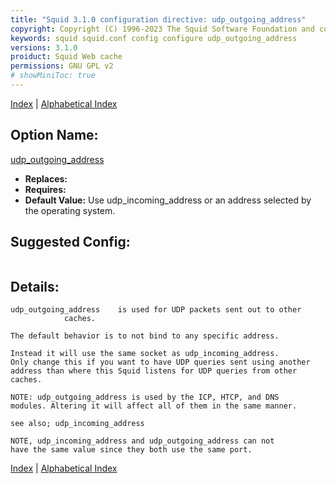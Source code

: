 ```yaml
---
title: "Squid 3.1.0 configuration directive: udp_outgoing_address"
copyright: Copyright (C) 1996-2023 The Squid Software Foundation and contributors
keywords: squid squid.conf config configure udp_outgoing_address
versions: 3.1.0
proiduct: Squid Web cache
permissions: GNU GPL v2
# showMiniToc: true
---
```

[Index](index#toc_udp_outgoing_address) | [Alphabetical Index](index_all#toc_udp_outgoing_address)

## Option Name:
[udp_outgoing_address](#udp_outgoing_address)
 * **Replaces:** 
 * **Requires:** 
 * **Default Value:** Use udp_incoming_address or an address selected by the operating system.


## Suggested Config:
```plaintext

```

## Details:

	udp_outgoing_address	is used for UDP packets sent out to other
				caches.

	The default behavior is to not bind to any specific address.

	Instead it will use the same socket as udp_incoming_address.
	Only change this if you want to have UDP queries sent using another
	address than where this Squid listens for UDP queries from other
	caches.

	NOTE: udp_outgoing_address is used by the ICP, HTCP, and DNS
	modules. Altering it will affect all of them in the same manner.

	see also; udp_incoming_address

	NOTE, udp_incoming_address and udp_outgoing_address can not
	have the same value since they both use the same port.



[Index](index#toc_udp_outgoing_address) | [Alphabetical Index](index_all#toc_udp_outgoing_address)

